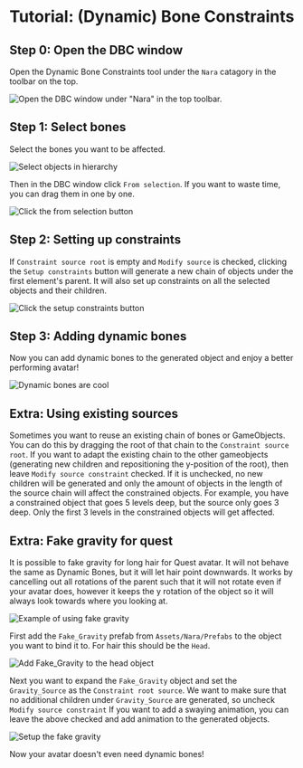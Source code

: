 # Tutorial: (Dynamic) Bone Constraints

## Step 0: Open the DBC window

Open the Dynamic Bone Constraints tool under the `Nara` catagory in the toolbar on the top.

![Open the DBC window under "Nara" in the top toolbar.](media/dbc_tutorial/open_dbc.png)

## Step 1: Select bones

Select the bones you want to be affected.

![Select objects in hierarchy](media/dbc_tutorial/selection_hierarchy.png)

Then in the DBC window click `From selection`.
If you want to waste time, you can drag them in one by one.

![Click the from selection button](media/dbc_tutorial/from_selection.gif)

## Step 2: Setting up constraints

If `Constraint source root` is empty and `Modify source` is checked, clicking the `Setup constraints` button will generate a new chain of objects under the first element's parent.
It will also set up constraints on all the selected objects and their children.

![Click the setup constraints button](media/dbc_tutorial/setup_constraints.gif)

## Step 3: Adding dynamic bones

Now you can add dynamic bones to the generated object and enjoy a better performing avatar!

![Dynamic bones are cool](media/dbc_tutorial/dynamic_bones.gif)

## Extra: Using existing sources

Sometimes you want to reuse an existing chain of bones or GameObjects.
You can do this by dragging the root of that chain to the `Constraint source root`.
If you want to adapt the existing chain to the other gameobjects (generating new children and repositioning the y-position of the root), then leave `Modify source constraint` checked.
If it is unchecked, no new children will be generated and only the amount of objects in the length of the source chain will affect the constrained objects.
For example, you have a constrained object that goes 5 levels deep, but the source only goes 3 deep.
Only the first 3 levels in the constrained objects will get affected.

## Extra: Fake gravity for quest

It is possible to fake gravity for long hair for Quest avatar.
It will not behave the same as Dynamic Bones, but it will let hair point downwards.
It works by cancelling out all rotations of the parent such that it will not rotate even if your avatar does, however it keeps the y rotation of the object so it will always look towards where you looking at.

![Example of using fake gravity](media/dbc_tutorial/fake_gravity_example.gif)

First add the `Fake_Gravity` prefab from `Assets/Nara/Prefabs` to the object you want to bind it to.
For hair this should be the `Head`.

![Add Fake_Gravity to the head object](media/dbc_tutorial/fake_gravity_add.gif)

Next you want to expand the `Fake_Gravity` object and set the `Gravity_Source` as the `Constraint root source`.
We want to make sure that no additional children under `Gravity_Source` are generated, so uncheck `Modify source constraint`
If you want to add a swaying animation, you can leave the above checked and add animation to the generated objects.

![Setup the fake gravity](media/dbc_tutorial/fake_gravity_setup.gif)

Now your avatar doesn't even need dynamic bones!
